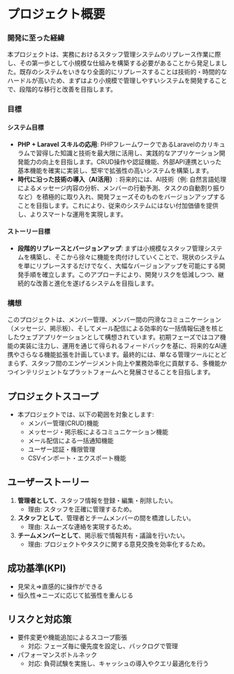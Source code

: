 # プロジェクト概要

### 開発に至った経緯

本プロジェクトは、実務におけるスタッフ管理システムのリプレース作業に際し、その第一歩として小規模な仕組みを構築する必要があることから発足しました。既存のシステムをいきなり全面的にリプレースすることは技術的・時間的なハードルが高いため、まずはより小規模で管理しやすいシステムを開発することで、段階的な移行と改善を目指します。

### 目標

#### システム目標

* **PHP + Laravel スキルの応用**: PHPフレームワークであるLaravelのカリキュラムで習得した知識と技術を最大限に活用し、実践的なアプリケーション開発能力の向上を目指します。CRUD操作や認証機能、外部API連携といった基本機能を確実に実装し、堅牢で拡張性の高いシステムを構築します。
* **時代に沿った技術の導入（AI活用）**: 将来的には、AI技術（例: 自然言語処理によるメッセージ内容の分析、メンバーの行動予測、タスクの自動割り振りなど）を積極的に取り入れ、開発フェーズそのものをバージョンアップすることを目指します。これにより、従来のシステムにはない付加価値を提供し、よりスマートな運用を実現します。

#### ストーリー目標

* **段階的リプレースとバージョンアップ**: まずは小規模なスタッフ管理システムを構築し、そこから徐々に機能を肉付けしていくことで、現状のシステムを単にリプレースするだけでなく、大幅なバージョンアップを可能にする開発手順を確立します。このアプローチにより、開発リスクを低減しつつ、継続的な改善と進化を遂げるシステムを目指します。

### 構想

このプロジェクトは、メンバー管理、メンバー間の円滑なコミュニケーション（メッセージ、掲示板）、そしてメール配信による効率的な一括情報伝達を核としたウェブアプリケーションとして構想されています。初期フェーズではコア機能の実装に注力し、運用を通じて得られるフィードバックを基に、将来的なAI連携やさらなる機能拡張を計画しています。最終的には、単なる管理ツールにとどまらず、スタッフ間のエンゲージメント向上や業務効率化に貢献する、多機能かつインテリジェントなプラットフォームへと発展させることを目指します。

## プロジェクトスコープ

- 本プロジェクトでは、以下の範囲を対象とします:
  - メンバー管理(CRUD)機能
  - メッセージ・掲示板によるコミュニケーション機能
  - メール配信による一括通知機能
  - ユーザー認証・権限管理
  - CSVインポート・エクスポート機能

## ユーザーストーリー

1. **管理者として**、スタッフ情報を登録・編集・削除したい。  
   - 理由: スタッフを正確に管理するため。
2. **スタッフとして**、管理者とチームメンバーの間を橋渡ししたい。  
   - 理由: スムーズな連絡を実現するため。
3. **チームメンバーとして**、掲示板で情報共有・議論を行いたい。  
   - 理由: プロジェクトやタスクに関する意見交換を効率化するため。


## 成功基準(KPI)

- 見栄え⇒直感的に操作ができる
- 恒久性⇒ニーズに応じて拡張性を重んじる


## リスクと対応策

- 要件変更や機能追加によるスコープ膨張  
  - 対応: フェーズ毎に優先度を設定し、バックログで管理
- パフォーマンスボトルネック  
  - 対応: 負荷試験を実施し、キャッシュの導入やクエリ最適化を行う
